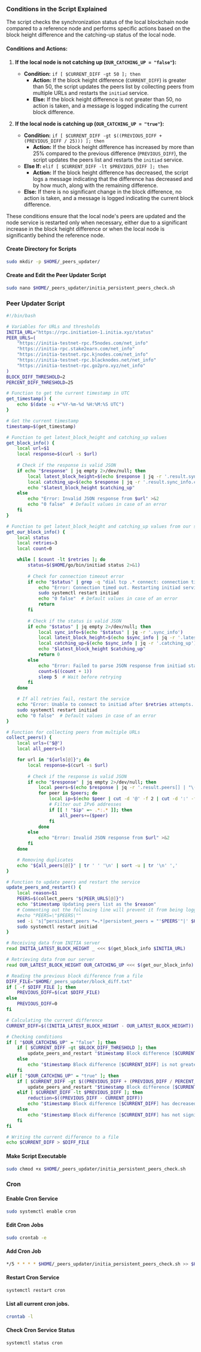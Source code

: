 
### Conditions in the Script Explained

The script checks the synchronization status of the local blockchain node compared to a reference node and performs specific actions based on the block height difference and the catching-up status of the local node.

#### Conditions and Actions:

1. **If the local node is not catching up (`OUR_CATCHING_UP = "false"`):**
   - **Condition:** `if [ $CURRENT_DIFF -gt 50 ]; then`
     - **Action:** If the block height difference (`CURRENT_DIFF`) is greater than 50, the script updates the peers list by collecting peers from multiple URLs and restarts the `initiad` service.
     - **Else:** If the block height difference is not greater than 50, no action is taken, and a message is logged indicating the current block difference.

2. **If the local node is catching up (`OUR_CATCHING_UP = "true"`):**
   - **Condition:** `if [ $CURRENT_DIFF -gt $((PREVIOUS_DIFF + (PREVIOUS_DIFF / 25))) ]; then`
     - **Action:** If the block height difference has increased by more than 25% compared to the previous difference (`PREVIOUS_DIFF`), the script updates the peers list and restarts the `initiad` service.
   - **Else If:** `elif [ $CURRENT_DIFF -lt $PREVIOUS_DIFF ]; then`
     - **Action:** If the block height difference has decreased, the script logs a message indicating that the difference has decreased and by how much, along with the remaining difference.
   - **Else:** If there is no significant change in the block difference, no action is taken, and a message is logged indicating the current block difference.

These conditions ensure that the local node's peers are updated and the node service is restarted only when necessary, either due to a significant increase in the block height difference or when the local node is significantly behind the reference node.

#### Create Directory for Scripts
```bash
sudo mkdir -p $HOME/_peers_updater/
```
#### Create and Edit the Peer Updater Script
```bash
sudo nano $HOME/_peers_updater/initia_persistent_peers_check.sh
```
### Peer Updater Script
```bash
#!/bin/bash

# Variables for URLs and thresholds
INITIA_URL="https://rpc.initiation-1.initia.xyz/status"
PEER_URLS=(
    "https://initia-testnet-rpc.f5nodes.com/net_info"
    "https://initia-rpc.stake2earn.com/net_info"
    "https://initia-testnet.rpc.kjnodes.com/net_info"
    "https://initia-testnet-rpc.blacknodes.net/net_info"
    "https://initia-testnet-rpc.go2pro.xyz/net_info"
)
BLOCK_DIFF_THRESHOLD=2
PERCENT_DIFF_THRESHOLD=25

# Function to get the current timestamp in UTC
get_timestamp() {
    echo $(date -u +"%Y-%m-%d %H:%M:%S UTC")
}

# Get the current timestamp
timestamp=$(get_timestamp)

# Function to get latest_block_height and catching_up values
get_block_info() {
    local url=$1
    local response=$(curl -s $url)
    
    # Check if the response is valid JSON
    if echo "$response" | jq empty 2>/dev/null; then
        local latest_block_height=$(echo $response | jq -r '.result.sync_info.latest_block_height')
        local catching_up=$(echo $response | jq -r '.result.sync_info.catching_up')
        echo "$latest_block_height $catching_up"
    else
        echo "Error: Invalid JSON response from $url" >&2
        echo "0 false"  # Default values in case of an error
    fi
}

# Function to get latest_block_height and catching_up values from our server with retry mechanism
get_our_block_info() {
    local status
    local retries=3
    local count=0

    while [ $count -lt $retries ]; do
        status=$($HOME/go/bin/initiad status 2>&1)
        
        # Check for connection timeout error
        if echo "$status" | grep -q "dial tcp .* connect: connection timed out"; then
            echo "Error: Connection timed out. Restarting initiad service." >&2
            sudo systemctl restart initiad
            echo "0 false"  # Default values in case of an error
            return
        fi
        
        # Check if the status is valid JSON
        if echo "$status" | jq empty 2>/dev/null; then
            local sync_info=$(echo "$status" | jq -r '.sync_info')
            local latest_block_height=$(echo $sync_info | jq -r '.latest_block_height')
            local catching_up=$(echo $sync_info | jq -r '.catching_up')
            echo "$latest_block_height $catching_up"
            return 0
        else
            echo "Error: Failed to parse JSON response from initiad status. Attempt $((count + 1)) of $retries." >&2
            count=$((count + 1))
            sleep 5  # Wait before retrying
        fi
    done

    # If all retries fail, restart the service
    echo "Error: Unable to connect to initiad after $retries attempts. Restarting the service." >&2
    sudo systemctl restart initiad
    echo "0 false"  # Default values in case of an error
}

# Function for collecting peers from multiple URLs
collect_peers() {
    local urls=("$@")
    local all_peers=()

    for url in "${urls[@]}"; do
        local response=$(curl -s $url)
        
        # Check if the response is valid JSON
        if echo "$response" | jq empty 2>/dev/null; then
            local peers=$(echo $response | jq -r '.result.peers[] | "\(.node_info.id)@\(.remote_ip):" + (.node_info.listen_addr | capture("(?<ip>.+):(?<port>[0-9]+)$").port)')
            for peer in $peers; do
                local ip=$(echo $peer | cut -d '@' -f 2 | cut -d ':' -f 1)
                # Filter out IPv6 addresses
                if [[ ! "$ip" =~ .*:.* ]]; then
                    all_peers+=($peer)
                fi
            done
        else
            echo "Error: Invalid JSON response from $url" >&2
        fi
    done

    # Removing duplicates
    echo "${all_peers[@]}" | tr ' ' '\n' | sort -u | tr '\n' ','
}

# Function to update peers and restart the service
update_peers_and_restart() {
    local reason=$1
    PEERS=$(collect_peers "${PEER_URLS[@]}")
    echo "$timestamp Updating peers list as the $reason"
    # Commenting out the following line will prevent it from being logged but will not affect functionality
    #echo "PEERS=\"$PEERS\""
    sed -i 's|^persistent_peers *=.*|persistent_peers = "'$PEERS'"|' $HOME/.initia/config/config.toml
    sudo systemctl restart initiad
}

# Receiving data from INITIA server
read INITIA_LATEST_BLOCK_HEIGHT _ <<< $(get_block_info $INITIA_URL)

# Retrieving data from our server
read OUR_LATEST_BLOCK_HEIGHT OUR_CATCHING_UP <<< $(get_our_block_info)

# Reading the previous block difference from a file
DIFF_FILE="$HOME/_peers_updater/block_diff.txt"
if [ -f $DIFF_FILE ]; then
    PREVIOUS_DIFF=$(cat $DIFF_FILE)
else
    PREVIOUS_DIFF=0
fi

# Calculating the current difference
CURRENT_DIFF=$((INITIA_LATEST_BLOCK_HEIGHT - OUR_LATEST_BLOCK_HEIGHT))

# Checking conditions
if [ "$OUR_CATCHING_UP" = "false" ]; then
    if [ $CURRENT_DIFF -gt $BLOCK_DIFF_THRESHOLD ]; then
        update_peers_and_restart "$timestamp Block difference [$CURRENT_DIFF] is greater than $BLOCK_DIFF_THRESHOLD"
    else
        echo "$timestamp Block difference [$CURRENT_DIFF] is not greater than $BLOCK_DIFF_THRESHOLD. No action taken."
    fi
elif [ "$OUR_CATCHING_UP" = "true" ]; then
    if [ $CURRENT_DIFF -gt $((PREVIOUS_DIFF + (PREVIOUS_DIFF / PERCENT_DIFF_THRESHOLD))) ]; then
        update_peers_and_restart "$timestamp Block difference [$CURRENT_DIFF] increased by more than $PERCENT_DIFF_THRESHOLD%"
    elif [ $CURRENT_DIFF -lt $PREVIOUS_DIFF ]; then
        reduction=$((PREVIOUS_DIFF - CURRENT_DIFF))
        echo "$timestamp Block difference [$CURRENT_DIFF] has decreased by $reduction. Remaining difference is $CURRENT_DIFF."
    else
        echo "$timestamp Block difference [$CURRENT_DIFF] has not significantly changed. No action taken."
    fi
fi

# Writing the current difference to a file
echo $CURRENT_DIFF > $DIFF_FILE
```
#### Make Script Executable
```bash
sudo chmod +x $HOME/_peers_updater/initia_persistent_peers_check.sh
```

### Cron
#### Enable Cron Service
```bash
sudo systemctl enable cron
```
#### Edit Cron Jobs
```bash
sudo crontab -e
```
#### Add Cron Job
```bash
*/5 * * * * $HOME/_peers_updater/initia_persistent_peers_check.sh >> $HOME/_peers_updater/initia_check.log 2>&1
```
#### Restart Cron Service
```bash
systemctl restart cron
```
#### List all current cron jobs.
```bash
crontab -l
```
#### Check Cron Service Status
```bash
systemctl status cron
```
